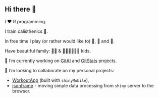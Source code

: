 ## Hi there 👋

I ❤️ R programming.

I train calisthenics 💪. 

In free time I play (or rather would like to) 🎻, 🎸 and 🪈.

Have beautiful family: 👩‍🦱 & 👧👦👦👦👦👶 kids.

🔭 I’m currently working on [GitAI](https://github.com/r-world-devs/GitAI) and [GitStats](https://github.com/r-world-devs/GitStats) projects.

👯 I’m looking to collaborate on my personal projects:
- [WorkoutApp](https://github.com/maciekbanas/WorkoutApp) (built with `shinyMobile`),
- [jsonframe](https://github.com/maciekbanas/jsonframe) - moving simple data processing from `shiny` server to the browser.

<!--


Here are some ideas to get you started:

- 
- 🌱 I’m currently learning ...
- 👯 I’m looking to collaborate on ...
- 🤔 I’m looking for help with ...
- 💬 Ask me about ...
- 📫 How to reach me: ...
- 😄 Pronouns: ...
- ⚡ Fun fact: ...
-->
